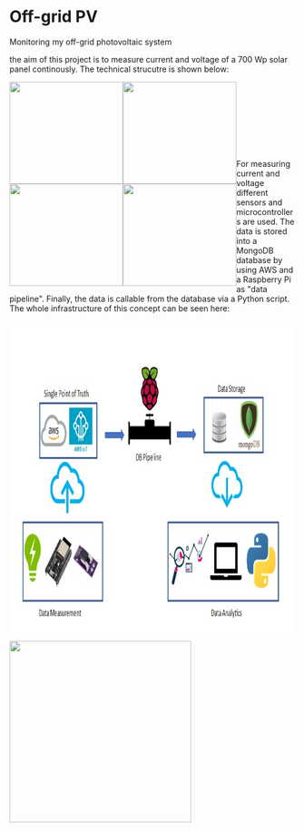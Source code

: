 # Off-grid PV
Monitoring my off-grid photovoltaic system

the aim of this project is to measure current and voltage of a 700 Wp solar panel continously. The technical strucutre is shown below:
<p><img align="left" src="https://github.com/Marius-Graml/Offgrid-PV/blob/main/pictures/solar_panel.jpg" width="200" height="180"</p>
<p><img align="left" src="https://github.com/Marius-Graml/Offgrid-PV/blob/main/pictures/charge_controller.jpg" width="200" height="180"</p>
<p><img align="left" src="https://github.com/Marius-Graml/Offgrid-PV/blob/main/pictures/batteries.jpg" width="200" height="180"</p>
<p><img align="left" src="https://github.com/Marius-Graml/Offgrid-PV/blob/main/pictures/inverter.jpg" width="200" height="180"</p>
</br>
</br>
</br>
</br>
</br>
</br>
</br>
</br>
For measuring current and voltage different sensors and microcontrollers are used. The data is stored into a MongoDB database by using AWS and a Raspberry Pi as "data pipeline". Finally, the data is callable from the database via a Python script. The whole infrastructure of this concept can be seen here:
<p><img align="center" src="https://github.com/Marius-Graml/Offgrid-PV/blob/main/pictures/concept_of_measurement.jpg" width="850" height="550"</p>

<p><img align="left" src="https://github.com/Marius-Graml/Offgrid-PV/blob/main/pictures/ESP32_on_platine.jpg" width="320" height="320"</p>
